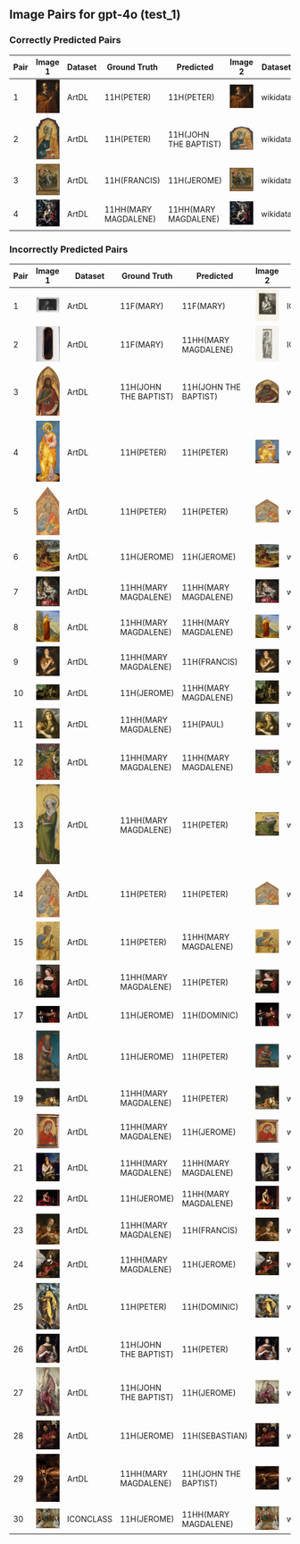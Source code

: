 ## Image Pairs for gpt-4o (test_1)

### Correctly Predicted Pairs

| Pair | Image 1 | Dataset | Ground Truth | Predicted | Image 2 | Dataset | Ground Truth | Predicted |
|------|---------|---------|--------------|-----------|---------|---------|--------------|-----------|
| 1 | ![Image 1](../../example/image_1_Q21283213.jpg) | ArtDL | 11H(PETER) | 11H(PETER) | ![Image 2](../../example/image_2_Q21283213.jpg) | wikidata | 11H(PETER) | 11H(PETER) |
| 2 | ![Image 1](../../example/image_1___EX_1000788252_18423.jpg) | ArtDL | 11H(PETER) | 11H(JOHN THE BAPTIST) | ![Image 2](../../example/image_2_Q20172983.jpg) | wikidata | 11H(PETER) | 11H(JOHN THE BAPTIST) |
| 3 | ![Image 1](../../example/image_1_en-SK-A-4006.jpg) | ArtDL | 11H(FRANCIS) | 11H(JEROME) | ![Image 2](../../example/image_2_Q17335839.jpg) | wikidata | 11H(FRANCIS) | 11H(JEROME) |
| 4 | ![Image 1](../../example/image_1_greco_el_17_1703grec.jpg) | ArtDL | 11HH(MARY MAGDALENE) | 11HH(MARY MAGDALENE) | ![Image 2](../../example/image_2_Q16589363.jpg) | wikidata | 11HH(MARY MAGDALENE) | 11HH(MARY MAGDALENE) |

### Incorrectly Predicted Pairs

| Pair | Image 1 | Dataset | Ground Truth | Predicted | Image 2 | Dataset | Ground Truth | Predicted |
|------|---------|---------|--------------|-----------|---------|---------|--------------|-----------|
| 1 | ![Image 1](../../example/image_1_ICCD3163621_13815-H.jpg) | ArtDL | 11F(MARY) | 11F(MARY) | ![Image 2](../../example/image_2_IIHIM_RIJKS_1401436342.jpg) | ICONCLASS | 11HH(MARY MAGDALENE) | 11HH(MARY MAGDALENE) |
| 2 | ![Image 1](../../example/image_1_ICCD3710537_375754.jpg) | ArtDL | 11F(MARY) | 11HH(MARY MAGDALENE) | ![Image 2](../../example/image_2_IIHIM_RIJKS_1827277148.jpg) | ICONCLASS | 11HH(CATHERINE) | 11HH(CATHERINE) |
| 3 | ![Image 1](../../example/image_1_1939_1_291.jpg) | ArtDL | 11H(JOHN THE BAPTIST) | 11H(JOHN THE BAPTIST) | ![Image 2](../../example/image_2_Q20173065.jpg) | wikidata | 11H(JOHN THE BAPTIST) | 11H(JOHN) |
| 4 | ![Image 1](../../example/image_1_1939_1_80.jpg) | ArtDL | 11H(PETER) | 11H(PETER) | ![Image 2](../../example/image_2_Q20173671.jpg) | wikidata | 11H(PETER) | 11H(JEROME) |
| 5 | ![Image 1](../../example/image_1_1950_11_1_a.jpg) | ArtDL | 11H(PETER) | 11H(PETER) | ![Image 2](../../example/image_2_Q20173413.jpg) | wikidata | 11H(PETER) | 11H(JOHN THE BAPTIST) |
| 6 | ![Image 1](../../example/image_1_253141.jpg) | ArtDL | 11H(JEROME) | 11H(JEROME) | ![Image 2](../../example/image_2_Q3947314.jpg) | wikidata | 11H(JEROME) | 11H(PETER) |
| 7 | ![Image 1](../../example/image_1_253669.jpg) | ArtDL | 11HH(MARY MAGDALENE) | 11HH(MARY MAGDALENE) | ![Image 2](../../example/image_2_Q20540321.jpg) | wikidata | 11HH(MARY MAGDALENE) | 11H(ANTONY ABBOT) |
| 8 | ![Image 1](../../example/image_1_258398.jpg) | ArtDL | 11HH(MARY MAGDALENE) | 11HH(MARY MAGDALENE) | ![Image 2](../../example/image_2_Q19820268.jpg) | wikidata | 11HH(MARY MAGDALENE) | 11H(JEROME) |
| 9 | ![Image 1](../../example/image_1_Q15974339.jpg) | ArtDL | 11HH(MARY MAGDALENE) | 11H(FRANCIS) | ![Image 2](../../example/image_2_Q15974339.jpg) | wikidata | 11HH(MARY MAGDALENE) | 11HH(MARY MAGDALENE) |
| 10 | ![Image 1](../../example/image_1_Q17335796.jpg) | ArtDL | 11H(JEROME) | 11HH(MARY MAGDALENE) | ![Image 2](../../example/image_2_Q17335796.jpg) | wikidata | 11H(JEROME) | 11H(JEROME) |
| 11 | ![Image 1](../../example/image_1_Q18748614.jpg) | ArtDL | 11HH(MARY MAGDALENE) | 11H(PAUL) | ![Image 2](../../example/image_2_Q18748614.jpg) | wikidata | 11HH(MARY MAGDALENE) | 11HH(MARY MAGDALENE) |
| 12 | ![Image 1](../../example/image_1_Q19925792.jpg) | ArtDL | 11HH(MARY MAGDALENE) | 11HH(MARY MAGDALENE) | ![Image 2](../../example/image_2_Q19925792.jpg) | wikidata | 11HH(MARY MAGDALENE) | 11H(FRANCIS) |
| 13 | ![Image 1](../../example/image_1_Q19926040.jpg) | ArtDL | 11HH(MARY MAGDALENE) | 11H(PETER) | ![Image 2](../../example/image_2_Q19926040.jpg) | wikidata | 11HH(MARY MAGDALENE) | 11H(JOSEPH) |
| 14 | ![Image 1](../../example/image_1_Q20173413.jpg) | ArtDL | 11H(PETER) | 11H(PETER) | ![Image 2](../../example/image_2_Q20173413.jpg) | wikidata | 11H(PETER) | 11H(JOHN THE BAPTIST) |
| 15 | ![Image 1](../../example/image_1_Q20173883.jpg) | ArtDL | 11H(PETER) | 11HH(MARY MAGDALENE) | ![Image 2](../../example/image_2_Q20173883.jpg) | wikidata | 11H(PETER) | 11H(JOHN THE BAPTIST) |
| 16 | ![Image 1](../../example/image_1_Q20267955.jpg) | ArtDL | 11HH(MARY MAGDALENE) | 11H(PETER) | ![Image 2](../../example/image_2_Q20267955.jpg) | wikidata | 11HH(MARY MAGDALENE) | 11HH(MARY MAGDALENE) |
| 17 | ![Image 1](../../example/image_1_Q2715177.jpg) | ArtDL | 11H(JEROME) | 11H(DOMINIC) | ![Image 2](../../example/image_2_Q2715177.jpg) | wikidata | 11H(JEROME) | 11H(JEROME) |
| 18 | ![Image 1](../../example/image_1_Q27981491.jpg) | ArtDL | 11H(JEROME) | 11H(PETER) | ![Image 2](../../example/image_2_Q27981491.jpg) | wikidata | 11H(JEROME) | 11H(JEROME) |
| 19 | ![Image 1](../../example/image_1_Q29024815.jpg) | ArtDL | 11HH(MARY MAGDALENE) | 11H(PETER) | ![Image 2](../../example/image_2_Q29024815.jpg) | wikidata | 11HH(MARY MAGDALENE) | 11HH(MARY MAGDALENE) |
| 20 | ![Image 1](../../example/image_1_Q29477236.jpg) | ArtDL | 11HH(MARY MAGDALENE) | 11H(JEROME) | ![Image 2](../../example/image_2_Q29477236.jpg) | wikidata | 11HH(MARY MAGDALENE) | 11H(PETER) |
| 21 | ![Image 1](../../example/image_1_Q4448822.jpg) | ArtDL | 11HH(MARY MAGDALENE) | 11HH(MARY MAGDALENE) | ![Image 2](../../example/image_2_Q4448822.jpg) | wikidata | 11HH(MARY MAGDALENE) | 11H(JOHN THE BAPTIST) |
| 22 | ![Image 1](../../example/image_1_Q510799.jpg) | ArtDL | 11H(JEROME) | 11HH(MARY MAGDALENE) | ![Image 2](../../example/image_2_Q510799.jpg) | wikidata | 11H(JEROME) | 11HH(CATHERINE) |
| 23 | ![Image 1](../../example/image_1_Q55102676.jpg) | ArtDL | 11HH(MARY MAGDALENE) | 11H(FRANCIS) | ![Image 2](../../example/image_2_Q55102676.jpg) | wikidata | 11HH(MARY MAGDALENE) | 11H(PETER) |
| 24 | ![Image 1](../../example/image_1_Q6004260.jpg) | ArtDL | 11HH(MARY MAGDALENE) | 11H(JEROME) | ![Image 2](../../example/image_2_Q6004260.jpg) | wikidata | 11HH(MARY MAGDALENE) | 11HH(MARY MAGDALENE) |
| 25 | ![Image 1](../../example/image_1_Q9073676.jpg) | ArtDL | 11H(PETER) | 11H(DOMINIC) | ![Image 2](../../example/image_2_Q9073676.jpg) | wikidata | 11H(PETER) | 11H(JEROME) |
| 26 | ![Image 1](../../example/image_1_clouet_jean_francbap.jpg) | ArtDL | 11H(JOHN THE BAPTIST) | 11H(PETER) | ![Image 2](../../example/image_2_Q30096142.jpg) | wikidata | 11H(JOHN THE BAPTIST) | 11H(JOHN THE BAPTIST) |
| 27 | ![Image 1](../../example/image_1_en-SK-A-3382.jpg) | ArtDL | 11H(JOHN THE BAPTIST) | 11H(JEROME) | ![Image 2](../../example/image_2_Q17334273.jpg) | wikidata | 11H(JOHN THE BAPTIST) | 11H(JOHN THE BAPTIST) |
| 28 | ![Image 1](../../example/image_1_hemessen_jan_stjerom.jpg) | ArtDL | 11H(JEROME) | 11H(SEBASTIAN) | ![Image 2](../../example/image_2_Q114744953.jpg) | wikidata | 11H(JEROME) | 11HH(CATHERINE) |
| 29 | ![Image 1](../../example/image_1_tintoret_3b_3ground_5maryma.jpg) | ArtDL | 11HH(MARY MAGDALENE) | 11H(JOHN THE BAPTIST) | ![Image 2](../../example/image_2_Q11769022.jpg) | wikidata | 11HH(MARY MAGDALENE) | 11HH(MARY MAGDALENE) |
| 30 | ![Image 1](../../example/image_1_IIHIM_RIJKS_-649904531.jpg) | ICONCLASS | 11H(JEROME) | 11HH(MARY MAGDALENE) | ![Image 2](../../example/image_2_Q17328232.jpg) | wikidata | 11H(JEROME) | 11H(JEROME) |
